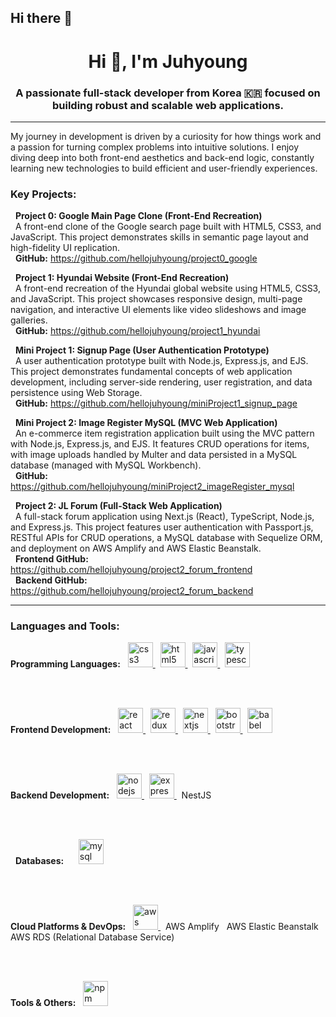 ## Hi there 👋

<!--
**hellojuhyoung/hellojuhyoung** is a ✨ _special_ ✨ repository because its `README.md` (this file) appears on your GitHub profile.

Here are some ideas to get you started:

- 🔭 I’m currently working on ...
- 🌱 I’m currently learning ...
- 👯 I’m looking to collaborate on ...
- 🤔 I’m looking for help with ...
- 💬 Ask me about ...
- 📫 How to reach me: ...
- 😄 Pronouns: ...
- ⚡ Fun fact: ...
-->


<h1 align="center">Hi 👋, I'm Juhyoung</h1>
<h3 align="center">A passionate full-stack developer from Korea 🇰🇷 focused on building robust and scalable web applications.</h3>

---

<p align="left">
  My journey in development is driven by a curiosity for how things work and a passion for turning complex problems into intuitive solutions. I enjoy diving deep into both front-end aesthetics and back-end logic, constantly learning new technologies to build efficient and user-friendly experiences.
</p>

<h3 align="left">Key Projects:</h3>

<p align="left">
  <b>Project 0: Google Main Page Clone (Front-End Recreation)</b> <br>
  A front-end clone of the Google search page built with HTML5, CSS3, and JavaScript. This project demonstrates skills in semantic page layout and high-fidelity UI replication.<br>
  <b>GitHub:</b> <a href="https://github.com/hellojuhyoung/project0_google" target="_blank" rel="noreferrer">https://github.com/hellojuhyoung/project0_google</a>
</p>

<p align="left">
  <b>Project 1: Hyundai Website (Front-End Recreation)</b><br>
  A front-end recreation of the Hyundai global website using HTML5, CSS3, and JavaScript. This project showcases responsive design, multi-page navigation, and interactive UI elements like video slideshows and image galleries.<br>
  <b>GitHub:</b> <a href="https://github.com/hellojuhyoung/project1_hyundai" target="_blank" rel="noreferrer">https://github.com/hellojuhyoung/project1_hyundai</a>
</p>

<p align="left">
  <b>Mini Project 1: Signup Page (User Authentication Prototype)</b><br>
  A user authentication prototype built with Node.js, Express.js, and EJS. This project demonstrates fundamental concepts of web application development, including server-side rendering, user registration, and data persistence using Web Storage.<br>
  <b>GitHub:</b> <a href="https://github.com/hellojuhyoung/miniProject1_signup_page" target="_blank" rel="noreferrer">https://github.com/hellojuhyoung/miniProject1_signup_page</a>
</p>

<p align="left">
  <b>Mini Project 2: Image Register MySQL (MVC Web Application)</b><br>
  An e-commerce item registration application built using the MVC pattern with Node.js, Express.js, and EJS. It features CRUD operations for items, with image uploads handled by Multer and data persisted in a MySQL database (managed with MySQL Workbench).<br>
  <b>GitHub:</b> <a href="https://github.com/hellojuhyoung/miniProject2_imageRegister_mysql" target="_blank" rel="noreferrer">https://github.com/hellojuhyoung/miniProject2_imageRegister_mysql</a>
</p>

<p align="left">
  <b>Project 2: JL Forum (Full-Stack Web Application)</b><br>
  A full-stack forum application using Next.js (React), TypeScript, Node.js, and Express.js. This project features user authentication with Passport.js, RESTful APIs for CRUD operations, a MySQL database with Sequelize ORM, and deployment on AWS Amplify and AWS Elastic Beanstalk.<br>
  <b>Frontend GitHub:</b> <a href="https://github.com/hellojuhyoung/project2_forum_frontend" target="_blank" rel="noreferrer">https://github.com/hellojuhyoung/project2_forum_frontend</a><br>
  <b>Backend GitHub:</b> <a href="https://github.com/hellojuhyoung/project2_forum_backend" target="_blank" rel="noreferrer">https://github.com/hellojuhyoung/project2_forum_backend</a>
</p>

---

<h3 align="left">Languages and Tools:</h3>

<p align="left">
  <b>Programming Languages:</b> &nbsp; 
  <a href="https://www.w3schools.com/css/" target="_blank" rel="noreferrer"> <img src="https://cdn.jsdelivr.net/gh/devicons/devicon/icons/css3/css3-original-wordmark.svg" alt="css3" width="40" height="40"/> </a> &nbsp; 
  <a href="https://www.w3.org/html/" target="_blank" rel="noreferrer"> <img src="https://cdn.jsdelivr.net/gh/devicons/devicon/icons/html5/html5-original-wordmark.svg" alt="html5" width="40" height="40"/> </a> &nbsp; 
  <a href="https://developer.mozilla.org/en-US/docs/Web/JavaScript" target="_blank" rel="noreferrer"> <img src="https://cdn.jsdelivr.net/gh/devicons/devicon/icons/javascript/javascript-original.svg" alt="javascript" width="40" height="40"/> </a> &nbsp; 
  <a href="https://www.typescriptlang.org/" target="_blank" rel="noreferrer"> <img src="https://cdn.jsdelivr.net/gh/devicons/devicon/icons/typescript/typescript-original.svg" alt="typescript" width="40" height="40"/> </a>
  
  <br><br>
  
  <b>Frontend Development:</b> &nbsp; 
  <a href="https://reactjs.org/" target="_blank" rel="noreferrer"> <img src="https://cdn.jsdelivr.net/gh/devicons/devicon/icons/react/react-original-wordmark.svg" alt="react" width="40" height="40"/> </a> &nbsp; 
  <a href="https://redux.js.org" target="_blank" rel="noreferrer"> <img src="https://cdn.jsdelivr.net/gh/devicons/devicon/icons/redux/redux-original.svg" alt="redux" width="40" height="40"/> </a> &nbsp; 
  <a href="https://nextjs.org/" target="_blank" rel="noreferrer"> <img src="https://cdn.jsdelivr.net/gh/devicons/devicon/icons/nextjs/nextjs-original-wordmark.svg" alt="nextjs" width="40" height="40"/> </a> &nbsp; 
  <a href="https://getbootstrap.com" target="_blank" rel="noreferrer"> <img src="https://cdn.jsdelivr.net/gh/devicons/devicon/icons/bootstrap/bootstrap-plain-wordmark.svg" alt="bootstrap" width="40" height="40"/> </a> &nbsp; 
  <a href="https://babeljs.io/" target="_blank" rel="noreferrer"> <img src="https://cdn.jsdelivr.net/gh/devicons/devicon/icons/babel/babel-original.svg" alt="babel" width="40" height="40"/> </a>
  
  <br><br>
  
  <b>Backend Development:</b> &nbsp; 
  <a href="https://nodejs.org" target="_blank" rel="noreferrer"> <img src="https://cdn.jsdelivr.net/gh/devicons/devicon/icons/nodejs/nodejs-original-wordmark.svg" alt="nodejs" width="40" height="40"/> </a> &nbsp; 
  <a href="https://expressjs.com" target="_blank" rel="noreferrer"> <img src="https://cdn.jsdelivr.net/gh/devicons/devicon/icons/express/express-original-wordmark.svg" alt="express" width="40" height="40"/> </a> &nbsp; 
  NestJS &nbsp; 
  
  <br><br>
  
  <b>Databases:</b> &nbsp; 
  <a href="https://www.mysql.com/products/workbench/" target="_blank" rel="noreferrer"> <img src="https://cdn.jsdelivr.net/gh/devicons/devicon/icons/mysql/mysql-original-wordmark.svg" alt="mysql workbench" width="40" height="40"/> </a>
  
  <br><br>
  
  <b>Cloud Platforms & DevOps:</b> &nbsp; 
  <a href="https://aws.amazon.com" target="_blank" rel="noreferrer"> <img src="https://cdn.jsdelivr.net/gh/devicons/devicon/icons/amazonwebservices/amazonwebservices-original-wordmark.svg" alt="aws" width="40" height="40"/> </a> &nbsp; 
  AWS Amplify &nbsp; AWS Elastic Beanstalk &nbsp; AWS RDS (Relational Database Service)
  
  <br><br>
  
  <b>Tools & Others:</b> &nbsp; 
  <img src="https://img.shields.io/badge/npm-CB3837.svg?style=flat&logo=npm&logoColor=white" alt="npm" width="40" height="40"/>
</p>
